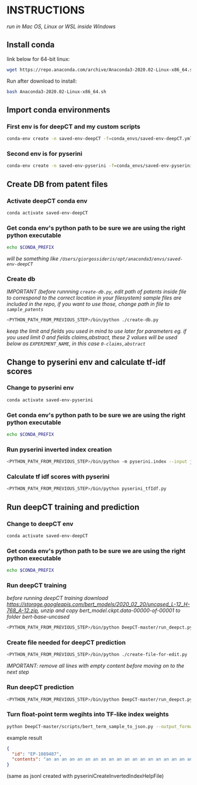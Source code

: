 # INSTRUCTIONS

_run in Mac OS, Linux or WSL inside Windows_

## Install conda

link below for 64-bit linux:

```bash
wget https://repo.anaconda.com/archive/Anaconda3-2020.02-Linux-x86_64.sh
```

Run after download to install:

```bash
bash Anaconda3-2020.02-Linux-x86_64.sh
```

## Import conda environments

### First env is for deepCT and my custom scripts

```bash
conda-env create -n saved-env-deepCT -f=conda_envs/saved-env-deepCT.yml
```

### Second env is for pyserini

```bash
conda-env create -n saved-env-pyserini -f=conda_envs/saved-env-pyserini.yml
```

## Create DB from patent files

### Activate deepCT conda env

```bash
conda activate saved-env-deepCT
```

### Get conda env's python path to be sure we are using the right python executable

```bash
echo $CONDA_PREFIX
```

_will be something like `/Users/giorgossideris/opt/anaconda3/envs/saved-env-deepCT`_

### Create db

_IMPORTANT (before runnning `create-db.py`, edit path of patents inside file to correspond to the correct location in your filesystem)_
_sample files are included in the repo, if you want to use those, change path in file to `sample_patents`_

```bash
<PYTHON_PATH_FROM_PREVIOUS_STEP>/bin/python ./create-db.py
```

_keep the limit and fields you used in mind to use later for parameters eg. if you used limit 0 and fields claims,abstract, these 2 values will be used below as `EXPERIMENT_NAME`, in this case `0-claims,abstract`_

## Change to pyserini env and calculate tf-idf scores

### Change to pyserini env

```bash
conda activate saved-env-pyserini
```

### Get conda env's python path to be sure we are using the right python executable

```bash
echo $CONDA_PREFIX
```

### Run pyserini inverted index creation

```bash
<PYTHON_PATH_FROM_PREVIOUS_STEP>/bin/python -m pyserini.index --input jsonl/<EXPERIMENT_NAME> --collection JsonCollection --generator DefaultLuceneDocumentGenerator --index indexes/<EXPERIMENT_NAME> --stemmer=none --threads 1 --storePositions --storeDocvectors --storeRaw
```

### Calculate tf idf scores with pyserini

```bash
<PYTHON_PATH_FROM_PREVIOUS_STEP>/bin/python pyserini_tfIdf.py
```

## Run deepCT training and prediction

### Change to deepCT env

```bash
conda activate saved-env-deepCT
```

### Get conda env's python path to be sure we are using the right python executable

```bash
echo $CONDA_PREFIX
```

### Run deepCT training

_before running deepCT training download <https://storage.googleapis.com/bert_models/2020_02_20/uncased_L-12_H-768_A-12.zip>, unzip and copy bert_model.ckpt.data-00000-of-00001 to folder bert-base-uncased_

```bash
<PYTHON_PATH_FROM_PREVIOUS_STEP>/bin/python DeepCT-master/run_deepct.py --data_dir=output/<EXPERIMENT_NAME>/train.docterm_recall --vocab_file=bert-base-uncased/vocab.txt --bert_config_file=bert-base-uncased/bert_config.json --init_checkpoint=bert-base-uncased/bert_model.ckpt --output_dir=output/<EXPERIMENT_NAME>/train --do_train=true --task_name=marcodoc --num_train_epochs=3.0 --train_batch_size=16
```

### Create file needed for deepCT prediction

```bash
<PYTHON_PATH_FROM_PREVIOUS_STEP>/bin/python ./create-file-for-edit.py
```

_ΙMPORTANT: remove all lines with empty content before moving on to the next step_

### Run deepCT prediction

```bash
<PYTHON_PATH_FROM_PREVIOUS_STEP>/bin/python DeepCT-master/run_deepct.py --task_name=marcotsvdoc --do_train=false --do_eval=false --do_predict=true --data_dir=output/<EXPERIMENT_NAME>/edit.tsv --vocab_file=bert-base-uncased/vocab.txt --bert_config_file=bert-base-uncased/bert_config.json --init_checkpoint=output/<EXPERIMENT_NAME>/train/model.ckpt-0 --max_seq_length=128 --train_batch_size=16 --learning_rate=2e-5 --num_train_epochs=3.0 --output_dir=output/<EXPERIMENT_NAME>/predict
```

### Turn float-point term wegihts into TF-like index weights

```bash
python DeepCT-master/scripts/bert_term_sample_to_json.py --output_format=json /mnt/g/διπλωματικη/output/abstract/edit.tsv /mnt/g/διπλωματικη/output/abstract/predict-after-training/test_results.tsv test-json 100
```

example result

```json
{
  "id": "EP-1089487",
  "contents": "an an an an an an an an an an an an an an an an an an an an an an an an an an an an an an an an an and and and and and and and and and and and and and and and and and and and and and and and and and and and and and and and and and and and and and and and and and and and method method method method method method method method method method method method method method for for for for for for for for for for for for for for for for for for for for for for for for for for for for for for for for for for for for for for for for for for for for for for for for for for for for for ciphering ciphering ciphering ciphering ciphering ciphering ciphering ciphering ciphering ciphering ciphering ciphering ciphering ciphering ciphering ciphering ciphering ciphering ciphering ciphering ciphering ciphering ciphering ciphering ciphering ciphering ciphering ciphering ciphering ciphering ciphering ciphering ciphering ciphering ciphering ciphering ciphering ciphering ciphering ciphering ciphering ciphering ciphering ciphering ciphering ciphering ciphering ciphering ciphering ciphering ciphering traffic traffic traffic traffic traffic traffic traffic traffic traffic traffic traffic traffic traffic traffic traffic traffic traffic traffic traffic traffic traffic traffic traffic traffic traffic traffic traffic traffic traffic traffic traffic traffic traffic traffic traffic traffic traffic traffic traffic traffic traffic traffic traffic traffic traffic traffic traffic traffic traffic traffic traffic traffic traffic traffic traffic traffic traffic exchanged exchanged exchanged exchanged exchanged exchanged exchanged exchanged exchanged exchanged exchanged exchanged exchanged exchanged exchanged exchanged exchanged exchanged exchanged exchanged exchanged exchanged exchanged exchanged exchanged exchanged exchanged exchanged exchanged exchanged exchanged exchanged exchanged exchanged exchanged exchanged exchanged exchanged exchanged exchanged exchanged in in in in in in in in in in in in in in in in in in in in in in in in in in in in in in in in in in in in in in in in in in in in in in in in in in in in in in in in in in in in in in both both both both both both both both both directions directions directions directions directions directions directions directions directions directions directions directions directions directions directions directions directions directions directions directions directions directions directions directions directions directions directions directions directions directions directions directions directions directions directions directions directions directions directions directions directions directions directions directions directions directions directions directions directions directions directions directions directions directions between between between between between between between between between between between between a a a a a a a a a a a a a a a a a a a a a a a a a a a a a a a a a a a a a a a a a a a a a a a a a a a a a a a a satellite satellite satellite satellite satellite satellite satellite satellite satellite satellite satellite satellite satellite satellite satellite satellite satellite satellite satellite satellite satellite satellite satellite satellite satellite satellite satellite satellite satellite satellite / / / / / / / / / / / / / telephone telephone telephone telephone telephone telephone telephone ground station station station station station station station station station station station station station station station station station station station station station station station station station station station station station network network network network network network network network network network network network network network network network network network network network network network network network network network network network network network network network network network network using using using using using using using using using using using orbitial orbitial orbitial orbitial orbitial orbitial orbitial orbitial orbitial orbitial orbitial orbitial orbitial orbitial orbitial orbitial orbitial orbitial . . . . . . . . . . . . . . . . . . . . . . . . . . . . . . . . . . . . . . . . . . . . . buffer buffer buffer buffer buffer buffer buffer buffer buffer buffer buffer buffer buffer buffer is is is is is is is is is is is is is is is at at at at at at at at at at at at at at at at at at either either either either either either either either either either either either the the the the the the the the the the the the the the the the the the the the the the the the the the the the the or or or or or or or or or or or or or or or or or or or or or or or or or or or to to to to to to to to to to to to to to to to to to to to to to to to to to to to to to deciphering deciphering deciphering deciphering deciphering deciphering deciphering deciphering deciphering deciphering deciphering deciphering deciphering deciphering deciphering deciphering deciphering deciphering deciphering deciphering deciphering deciphering deciphering deciphering deciphering deciphering deciphering deciphering deciphering deciphering deciphering bits bits bits bits bits bits bits bits bits bits bits bits bits bits bits bits bits bits bits bits bits bits bits bits bits bits bits bits bits bits bits bits bits bits bits bits bits output output output output output output output output from duplex duplex duplex duplex duplex duplex duplex duplex duplex duplex duplex duplex duplex duplex duplex duplex duplex duplex duplex duplex duplex duplex duplex duplex duplex duplex duplex duplex duplex duplex duplex algorithm algorithm algorithm algorithm algorithm algorithm algorithm algorithm algorithm algorithm algorithm algorithm algorithm algorithm algorithm algorithm algorithm algorithm algorithm algorithm algorithm algorithm algorithm algorithm algorithm algorithm algorithm algorithm algorithm algorithm algorithm algorithm algorithm algorithm algorithm algorithm algorithm algorithm algorithm algorithm algorithm algorithm algorithm algorithm algorithm algorithm algorithm algorithm generated generated generated generated generated generated generated generated generated are are are decipher decipher decipher decipher decipher decipher decipher decipher decipher decipher decipher decipher decipher decipher decipher decipher decipher decipher later later later later later later later later later later later later later later - - - - - - - - - - - - - - - - - - - - - - - - - - - - - - be be be be be be be be be be be be be be be be received received received received received received received received received received received received received received received received received received received received received received received received received received received received received received received received received received received received information information information information information information information information information information information information information information information information block block block block block block block block block block block block block block block block block block block block block block block block block block block block block block block each each each each each each each each each each each each each each each each each each each each each each each call call call call call call call call call call call call call call call call call call up up up up nearest nearest nearest nearest nearest nearest nearest nearest nearest integer integer integer integer integer integer integer integer integer integer integer integer integer integer integer integer integer integer integer integer integer integer integer integer integer integer integer integer integer integer integer integer integer integer integer integer integer integer integer number number number number number number number number number number number number number number number number of of of of of of of of of of of of of of of of of of of of"
}
```

(same as jsonl created with pyseriniCreateInvertedIndexHelpFile)
